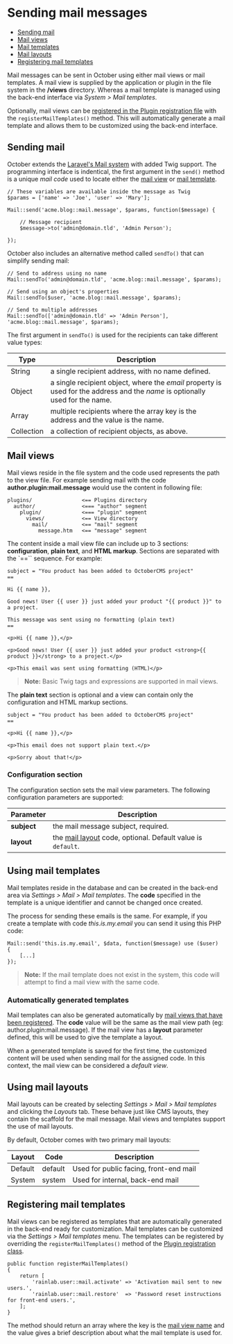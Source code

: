 # Sending mail messages

- [Sending mail](#sending-mail)
- [Mail views](#mail-views)
- [Mail templates](#mail-templates)
- [Mail layouts](#mail-layouts)
- [Registering mail templates](#mail-template-registration)

Mail messages can be sent in October using either mail views or mail templates. A mail view is supplied by the application or plugin in the file system in the **/views** directory. Whereas a mail template is managed using the back-end interface via *System > Mail templates*.

Optionally, mail views can be [registered in the Plugin registration file](#mail-template-registration) with the `registerMailTemplates()` method. This will automatically generate a mail template and allows them to be customized using the back-end interface.

<a name="sending-mail" class="anchor" href="#sending-mail"></a>
## Sending mail

October extends the [Laravel's Mail system](http://laravel.com/docs/mail) with added Twig support. The programming interface is indentical, the first argument in the `send()` method is a unique *mail code* used to locate either the [mail view](#mail-views) or [mail template](#mail-templates).

    // These variables are available inside the message as Twig
    $params = ['name' => 'Joe', 'user' => 'Mary'];

    Mail::send('acme.blog::mail.message', $params, function($message) {

        // Message recipient
        $message->to('admin@domain.tld', 'Admin Person');

    });

October also includes an alternative method called `sendTo()` that can simplify sending mail:

    // Send to address using no name
    Mail::sendTo('admin@domain.tld', 'acme.blog::mail.message', $params);

    // Send using an object's properties
    Mail::sendTo($user, 'acme.blog::mail.message', $params);

    // Send to multiple addresses
    Mail::sendTo(['admin@domain.tld' => 'Admin Person'], 'acme.blog::mail.message', $params);

The first argument in `sendTo()` is used for the recipients can take different value types:

Type  | Description
------------- | -------------
String | a single recipient address, with no name defined.
Object | a single recipient object, where the *email* property is used for the address and the *name* is optionally used for the name.
Array | multiple recipients where the array key is the address and the value is the name.
Collection | a collection of recipient objects, as above.

<a name="mail-views" class="anchor" href="#mail-views"></a>
## Mail views

Mail views reside in the file system and the code used represents the path to the view file. For example sending mail with the code **author.plugin:mail.message** would use the content in following file:

    plugins/                <== Plugins directory
      author/               <=== "author" segment
        plugin/             <=== "plugin" segment
          views/            <== View directory
            mail/           <== "mail" segment
              message.htm   <== "message" segment

The content inside a mail view file can include up to 3 sections: **configuration**, **plain text**, and **HTML markup**. Sections are separated with the `==`` sequence. For example:

    subject = "You product has been added to OctoberCMS project"
    ==

    Hi {{ name }},

    Good news! User {{ user }} just added your product "{{ product }}" to a project.

    This message was sent using no formatting (plain text)
    ==

    <p>Hi {{ name }},</p>

    <p>Good news! User {{ user }} just added your product <strong>{{ product }}</strong> to a project.</p>

    <p>This email was sent using formatting (HTML)</p>

> **Note:** Basic Twig tags and expressions are supported in mail views.

The **plain text** section is optional and a view can contain only the configuration and HTML markup sections.

    subject = "You product has been added to OctoberCMS project"
    ==

    <p>Hi {{ name }},</p>

    <p>This email does not support plain text.</p>

    <p>Sorry about that!</p>

### Configuration section

The configuration section sets the mail view parameters. The following configuration parameters are supported:

Parameter  | Description
------------- | -------------
**subject** | the mail message subject, required.
**layout** | the [mail layout](#mail-layouts) code, optional. Default value is `default`.

<a name="mail-templates" class="anchor" href="#mail-templates"></a>
## Using mail templates

Mail templates reside in the database and can be created in the back-end area via *Settings > Mail > Mail templates*. The **code** specified in the template is a unique identifier and cannot be changed once created.

The process for sending these emails is the same. For example, if you create a template with code *this.is.my.email* you can send it using this PHP code:

    Mail::send('this.is.my.email', $data, function($message) use ($user)
    {
        [...]
    });

> **Note:** If the mail template does not exist in the system, this code will attempt to find a mail view with the same code.

### Automatically generated templates

Mail templates can also be generated automatically by [mail views that have been registered](#mail-template-registration). The **code** value will be the same as the mail view path (eg: author.plugin:mail.message). If the mail view has a **layout** parameter defined, this will be used to give the template a layout.

When a generated template is saved for the first time, the customized content will be used when sending mail for the assigned code. In this context, the mail view can be considered a *default view*.

<a name="mail-layouts" class="anchor" href="#mail-layouts"></a>
## Using mail layouts

Mail layouts can be created by selecting *Settings > Mail > Mail templates* and clicking the *Layouts* tab. These behave just like CMS layouts, they contain the scaffold for the mail message. Mail views and templates support the use of mail layouts.

By default, October comes with two primary mail layouts:

Layout  | Code | Description
------------- | ------------- | -------------
Default | default | Used for public facing, front-end mail
System | system | Used for internal, back-end mail

<a name="mail-template-registration" class="anchor" href="#mail-template-registration"></a>
## Registering mail templates

Mail views can be registered as templates that are automatically generated in the back-end ready for customization. Mail templates can be customized via the *Settings > Mail templates* menu. The templates can be registered by overriding the `registerMailTemplates()` method of the [Plugin registration class](registration#registration-file).

    public function registerMailTemplates()
    {
        return [
            'rainlab.user::mail.activate' => 'Activation mail sent to new users.',
            'rainlab.user::mail.restore'  => 'Password reset instructions for front-end users.',
        ];
    }

The method should return an array where the key is the [mail view name](#mail-views) and the value gives a brief description about what the mail template is used for.